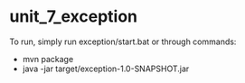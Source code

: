 # unit_7_exception
To run, simply run exception/start.bat or through commands:
- mvn package
- java -jar target/exception-1.0-SNAPSHOT.jar